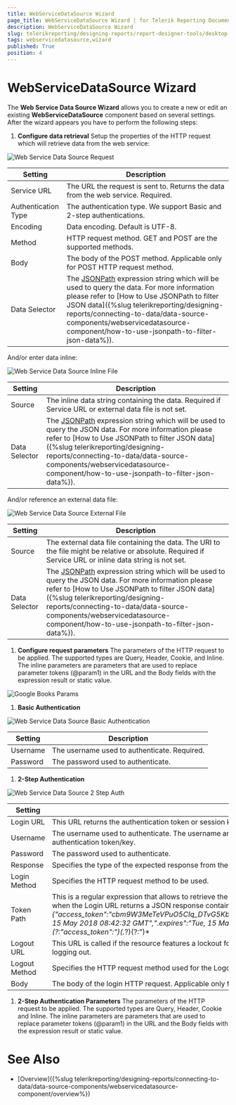 ```yaml
---
title: WebServiceDataSource Wizard
page_title: WebServiceDataSource Wizard | for Telerik Reporting Documentation
description: WebServiceDataSource Wizard
slug: telerikreporting/designing-reports/report-designer-tools/desktop-designers/tools/data-source-wizards/webservicedatasource-wizard
tags: webservicedatasource,wizard
published: True
position: 4
---
```


# WebServiceDataSource Wizard

The __Web Service Data Source Wizard__ allows you to create a new or edit an existing __WebServiceDataSource__ component based on several settings. After the wizard appears you have to perform the following steps: 

1. __Configure data retrieval__ Setup the properties of the HTTP request which will retrieve data from the web service: 

  ![Web Service Data Source Request](images/DataSources/WebServiceDataSourceRequest.png)


  | Setting | Description |
  | ------ | ------ |
  |Service URL|The URL the request is sent to. Returns the data from the web service. Required.|
  |Authentication Type|The authentication type. We support Basic and 2-step authentications.|
  |Encoding|Data encoding. Default is UTF-8.|
  |Method|HTTP request method. GET and POST are the supported methods.|
  |Body|The body of the POST method. Applicable only for POST HTTP request method.|
  |Data Selector|The [JSONPath](https://www.newtonsoft.com/json/help/html/QueryJsonSelectTokenJsonPath.htm) expression string which will be used to query the data. For more information please refer to [How to Use JSONPath to filter JSON data]({%slug telerikreporting/designing-reports/connecting-to-data/data-source-components/webservicedatasource-component/how-to-use-jsonpath-to-filter-json-data%}).|


  And/or enter data inline: 

  ![Web Service Data Source Inline File](images/DataSources/WebServiceDataSourceInlineFile.png)


  | Setting | Description |
  | ------ | ------ |
  |Source|The inline data string containing the data. Required if Service URL or external data file is not set.|
  |Data Selector|The  [JSONPath](https://www.newtonsoft.com/json/help/html/QueryJsonSelectTokenJsonPath.htm) expression string which will be used to query the JSON data. For more information please refer to [How to Use JSONPath to filter JSON data]({%slug telerikreporting/designing-reports/connecting-to-data/data-source-components/webservicedatasource-component/how-to-use-jsonpath-to-filter-json-data%}).|


  And/or reference an external data file:               

  ![Web Service Data Source External File](images/DataSources/WebServiceDataSourceExternalFile.png)


  | Setting | Description |
  | ------ | ------ |
  |Source|The external data file containing the data. The URI to the file might be relative or absolute. Required if Service URL or inline data string is not set.|
  |Data Selector|The [JSONPath](https://www.newtonsoft.com/json/help/html/QueryJsonSelectTokenJsonPath.htm) expression string which will be used to query the JSON data. For more information please refer to [How to Use JSONPath to filter JSON data]({%slug telerikreporting/designing-reports/connecting-to-data/data-source-components/webservicedatasource-component/how-to-use-jsonpath-to-filter-json-data%}).|


1. __Configure request parameters__ The parameters of the HTTP request to be applied. The supported types are Query, Header, Cookie, and Inline. The inline parameters are parameters that are used to replace parameter tokens (@param1) in the URL and the Body fields with the expression result or static value. 

  ![Google Books Params](images/DataSources/GoogleBooksParams.png)

1. __Basic Authentication__ 

  ![Web Service Data Source Basic Authentication](images/DataSources/WebServiceDataSourceBasicAuthentication.png)


  | Setting | Description |
  | ------ | ------ |
  |Username|The username used to authenticate. Required.|
  |Password|The password used to authenticate.|


1. __2-Step Authentication__ 

  ![Web Service Data Source 2 Step Auth](images/DataSources/WebServiceDataSource2StepAuth.png)


  | Setting | Description |
  | ------ | ------ |
  |Login URL|This URL returns the authentication token or session key that allows you to access the API. Required.|
  |Username|The username used to authenticate. The username and password are needed only when the Login URL uses Basic Authentication to retrieve the authentication token/key.|
  |Password|The password used to authenticate.|
  |Response|Specifies the type of the expected response from the Login URL. JSON and plain text are supported.|
  |Login Method|Specifies the HTTP request method to be used.|
  |Token Path|This is a regular expression that allows to retrieve the authentication or session key from the response received via the Login URL. For example, when the Login URL returns a JSON response containing the authentication token in the form: *{"access_token":"cbm9W3MeTeVPuO5CIq_DTvG5KbzydpRQ","token_type":"bearer","expires_in":1799,"userName":"demouser",".issued":"Tue, 15 May 2018 08:42:32 GMT",".expires":"Tue, 15 May 2018 09:12:32 GMT"}* the token path regular expression to retrieve the token would be: *(?:"access_token":")(.*?)(?:")* |
  |Logout URL|This URL is called if the resource features a lockout for having too many sessions open. Refresh the report and try again after successfully logging out.|
  |Logout Method|Specifies the HTTP request method used for the Logout URL.|
  |Body|The body of the login HTTP request. Applicable only for POST HTTP request method.|


1. __2-Step Authentication Parameters__ The parameters of the HTTP request to be applied. The supported types are Query, Header, Cookie and Inline. The inline parameters are parameters that are used to replace parameter tokens (@param1) in the URL and the Body fields with the expression result or static value. 


# See Also

* [Overview]({%slug telerikreporting/designing-reports/connecting-to-data/data-source-components/webservicedatasource-component/overview%})
